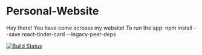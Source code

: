 # Personal-Website

Hey there! You have come acrosss my website!
To run the app: npm install --save react-tinder-card --legacy-peer-deps

[![Build Status](https://dev.azure.com/ECSE437Team16/Portfolio/_apis/build/status%2FPortfolio-CI?branchName=main)](https://dev.azure.com/ECSE437Team16/Portfolio/_build/latest?definitionId=2&branchName=main)
